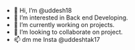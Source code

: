 - 👋 Hi, I’m @uddesh18
- 👀 I’m interested in Back end Developing.
- 🌱 I’m currently working on projects.
- 💞️ I’m looking to collaborate on project.
- 📫 dm me Insta @uddeshtak17

<!---
uddesh18/uddesh18 is a ✨ special ✨ repository because its `README.md` (this file) appears on your GitHub profile.
You can click the Preview link to take a look at your changes.
--->

